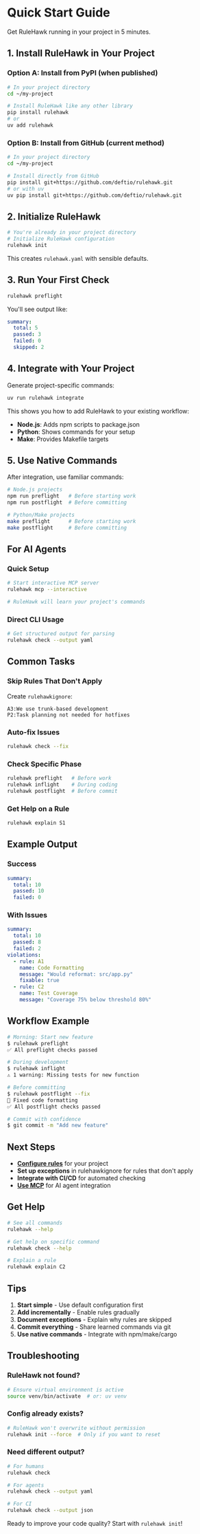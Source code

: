 # Quick Start Guide

Get RuleHawk running in your project in 5 minutes.

## 1. Install RuleHawk in Your Project

### Option A: Install from PyPI (when published)
```bash
# In your project directory
cd ~/my-project

# Install RuleHawk like any other library
pip install rulehawk
# or
uv add rulehawk
```

### Option B: Install from GitHub (current method)
```bash
# In your project directory
cd ~/my-project

# Install directly from GitHub
pip install git+https://github.com/deftio/rulehawk.git
# or with uv
uv pip install git+https://github.com/deftio/rulehawk.git
```

## 2. Initialize RuleHawk

```bash
# You're already in your project directory
# Initialize RuleHawk configuration
rulehawk init
```

This creates `rulehawk.yaml` with sensible defaults.

## 3. Run Your First Check

```bash
rulehawk preflight
```

You'll see output like:
```yaml
summary:
  total: 5
  passed: 3
  failed: 0
  skipped: 2
```

## 4. Integrate with Your Project

Generate project-specific commands:

```bash
uv run rulehawk integrate
```

This shows you how to add RuleHawk to your existing workflow:
- **Node.js**: Adds npm scripts to package.json
- **Python**: Shows commands for your setup
- **Make**: Provides Makefile targets

## 5. Use Native Commands

After integration, use familiar commands:

```bash
# Node.js projects
npm run preflight   # Before starting work
npm run postflight  # Before committing

# Python/Make projects
make preflight      # Before starting work
make postflight     # Before committing
```

## For AI Agents

### Quick Setup

```bash
# Start interactive MCP server
rulehawk mcp --interactive

# RuleHawk will learn your project's commands
```

### Direct CLI Usage

```bash
# Get structured output for parsing
rulehawk check --output yaml
```

## Common Tasks

### Skip Rules That Don't Apply

Create `rulehawkignore`:
```
A3:We use trunk-based development
P2:Task planning not needed for hotfixes
```

### Auto-fix Issues

```bash
rulehawk check --fix
```

### Check Specific Phase

```bash
rulehawk preflight   # Before work
rulehawk inflight    # During coding
rulehawk postflight  # Before commit
```

### Get Help on a Rule

```bash
rulehawk explain S1
```

## Example Output

### Success
```yaml
summary:
  total: 10
  passed: 10
  failed: 0
```

### With Issues
```yaml
summary:
  total: 10
  passed: 8
  failed: 2
violations:
  - rule: A1
    name: Code Formatting
    message: "Would reformat: src/app.py"
    fixable: true
  - rule: C2
    name: Test Coverage
    message: "Coverage 75% below threshold 80%"
```

## Workflow Example

```bash
# Morning: Start new feature
$ rulehawk preflight
✅ All preflight checks passed

# During development
$ rulehawk inflight
⚠️ 1 warning: Missing tests for new function

# Before committing
$ rulehawk postflight --fix
🔧 Fixed code formatting
✅ All postflight checks passed

# Commit with confidence
$ git commit -m "Add new feature"
```

## Next Steps

- **[Configure rules](configuration.md)** for your project
- **Set up exceptions** in rulehawkignore for rules that don't apply
- **Integrate with CI/CD** for automated checking
- **[Use MCP](mcp.md)** for AI agent integration

## Get Help

```bash
# See all commands
rulehawk --help

# Get help on specific command
rulehawk check --help

# Explain a rule
rulehawk explain C2
```

## Tips

1. **Start simple** - Use default configuration first
2. **Add incrementally** - Enable rules gradually
3. **Document exceptions** - Explain why rules are skipped
4. **Commit everything** - Share learned commands via git
5. **Use native commands** - Integrate with npm/make/cargo

## Troubleshooting

### RuleHawk not found?
```bash
# Ensure virtual environment is active
source venv/bin/activate  # or: uv venv
```

### Config already exists?
```bash
# RuleHawk won't overwrite without permission
rulehawk init --force  # Only if you want to reset
```

### Need different output?
```bash
# For humans
rulehawk check

# For agents
rulehawk check --output yaml

# For CI
rulehawk check --output json
```

Ready to improve your code quality? Start with `rulehawk init`!